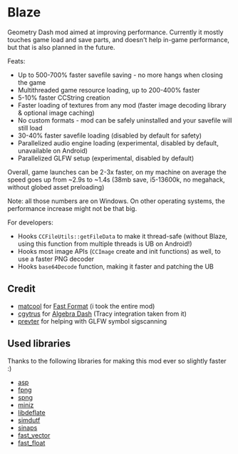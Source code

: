 # Blaze

Geometry Dash mod aimed at improving performance. Currently it mostly touches game load and save parts, and doesn't help in-game performance, but that is also planned in the future.

Feats:

* Up to 500-700% faster savefile saving - no more hangs when closing the game
* Multithreaded game resource loading, up to 200-400% faster
* 5-10% faster CCString creation
* Faster loading of textures from any mod (faster image decoding library & optional image caching)
* No custom formats - mod can be safely uninstalled and your savefile will still load
* 30-40% faster savefile loading (disabled by default for safety)
* Parallelized audio engine loading (experimental, disabled by default, unavailable on Android)
* Parallelized GLFW setup (experimental, disabled by default)

Overall, game launches can be 2-3x faster, on my machine on average the speed goes up from ~2.9s to ~1.4s (38mb save, i5-13600k, no megahack, without globed asset preloading)

Note: all those numbers are on Windows. On other operating systems, the performance increase might not be that big.

For developers:

* Hooks `CCFileUtils::getFileData` to make it thread-safe (without Blaze, using this function from multiple threads is UB on Android!)
* Hooks most image APIs (`CCImage` create and init functions) as well, to use a faster PNG decoder
* Hooks `base64Decode` function, making it faster and patching the UB

## Credit

* [matcool](https://github.com/matcool) for [Fast Format](https://github.com/matcool/geode-mods/blob/main/fast-format/main.cpp) (i took the entire mod)
* [cgytrus](https://github.com/cgytrus) for [Algebra Dash](https://github.com/cgytrus/AlgebraDash) (Tracy integration taken from it)
* [prevter](https://github.com/Prevter) for helping with GLFW symbol sigscanning

## Used libraries

Thanks to the following libraries for making this mod ever so slightly faster :)

* [asp](https://github.com/dankmeme01/asp2)
* [fpng](https://github.com/richgel999/fpng)
* [spng](https://github.com/randy408/libspng)
* [miniz](https://github.com/richgel999/miniz)
* [libdeflate](https://github.com/ebiggers/libdeflate)
* [simdutf](https://github.com/simdutf/simdutf)
* [sinaps](https://github.com/Prevter/sinaps/)
* [fast_vector](https://github.com/sigerror/fast-vector)
* [fast_float](https://github.com/fastfloat/fast_float)
